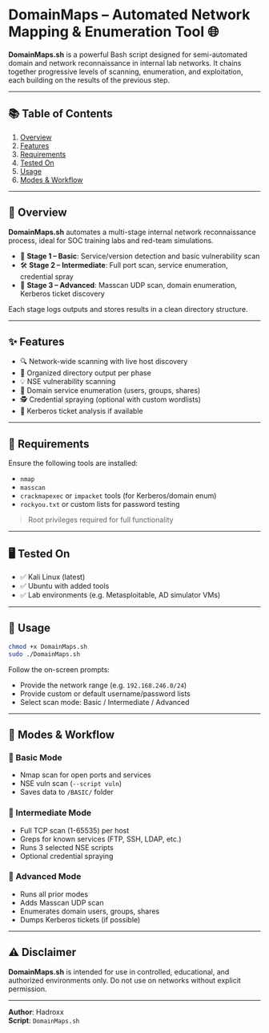 # DomainMaps – Automated Network Mapping & Enumeration Tool 🌐

**DomainMaps.sh** is a powerful Bash script designed for semi-automated domain and network reconnaissance in internal lab networks. It chains together progressive levels of scanning, enumeration, and exploitation, each building on the results of the previous step.

---

## 📚 Table of Contents
1. [Overview](#overview)
2. [Features](#features)
3. [Requirements](#requirements)
4. [Tested On](#tested-on)
5. [Usage](#usage)
6. [Modes & Workflow](#modes--workflow)

---

## 🧭 Overview

**DomainMaps.sh** automates a multi-stage internal network reconnaissance process, ideal for SOC training labs and red-team simulations.

- 🧪 **Stage 1 – Basic**: Service/version detection and basic vulnerability scan
- 🛠 **Stage 2 – Intermediate**: Full port scan, service enumeration, credential spray
- 🚨 **Stage 3 – Advanced**: Masscan UDP scan, domain enumeration, Kerberos ticket discovery

Each stage logs outputs and stores results in a clean directory structure.

---

## ✨ Features

- 🔍 Network-wide scanning with live host discovery
- 📁 Organized directory output per phase
- 💡 NSE vulnerability scanning
- 🧠 Domain service enumeration (users, groups, shares)
- 🕵️ Credential spraying (optional with custom wordlists)
- 🔐 Kerberos ticket analysis if available

---

## 🔧 Requirements

Ensure the following tools are installed:
- `nmap`
- `masscan`
- `crackmapexec` or `impacket` tools (for Kerberos/domain enum)
- `rockyou.txt` or custom lists for password testing

> Root privileges required for full functionality

---

## 🖥️ Tested On

- ✅ Kali Linux (latest)
- ✅ Ubuntu with added tools
- ✅ Lab environments (e.g. Metasploitable, AD simulator VMs)

---

## 🚀 Usage

```bash
chmod +x DomainMaps.sh
sudo ./DomainMaps.sh
```

Follow the on-screen prompts:
- Provide the network range (e.g. `192.168.246.0/24`)
- Provide custom or default username/password lists
- Select scan mode: Basic / Intermediate / Advanced

---

## 🧱 Modes & Workflow

### 🔹 Basic Mode
- Nmap scan for open ports and services
- NSE vuln scan (`--script vuln`)
- Saves data to `/BASIC/` folder

### 🔸 Intermediate Mode
- Full TCP scan (1-65535) per host
- Greps for known services (FTP, SSH, LDAP, etc.)
- Runs 3 selected NSE scripts
- Optional credential spraying

### 🔻 Advanced Mode
- Runs all prior modes
- Adds Masscan UDP scan
- Enumerates domain users, groups, shares
- Dumps Kerberos tickets (if possible)

---

## ⚠️ Disclaimer

**DomainMaps.sh** is intended for use in controlled, educational, and authorized environments only. Do not use on networks without explicit permission.

---

**Author**: Hadroxx  
**Script**: `DomainMaps.sh`